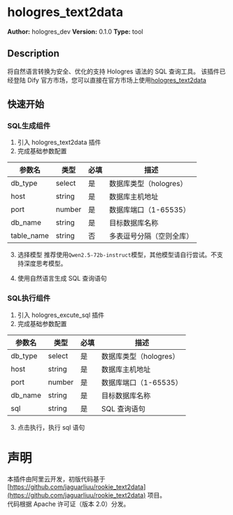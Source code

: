 # hologres_text2data

**Author:** hologres_dev
**Version:** 0.1.0
**Type:** tool

## Description
将自然语言转换为安全、优化的支持 Hologres 语法的 SQL 查询工具。
该插件已经登陆 Dify 官方市场，您可以直接在官方市场上使用[hologres_text2data](https://marketplace.dify.ai/plugins/hologres_dev/hologres_text2data)

## 快速开始
### SQL生成组件
1. 引入 hologres_text2data 插件
2. 完成基础参数配置

| 参数名    | 类型     | 必填 | 描述                           |
|-----------|----------|------|-----------------------------|
| db_type   | select   | 是   | 数据库类型（hologres）         | 
| host      | string   | 是   | 数据库主机地址                 | 
| port      | number   | 是   | 数据库端口（1-65535）          |
| db_name   | string   | 是   | 目标数据库名称                 |
| table_name| string   | 否   | 多表逗号分隔（空则全库）         |

3. 选择模型
推荐使用`Qwen2.5-72b-instruct`模型，其他模型请自行尝试。不支持深度思考模型。

4. 使用自然语言生成 SQL 查询语句

### SQL执行组件
1. 引入 hologres_excute_sql 插件
2. 完成基础参数配置

| 参数名    | 类型     | 必填 | 描述                           |
|-----------|----------|------|-----------------------------|
| db_type   | select   | 是   | 数据库类型（hologres）         |
| host      | string   | 是   | 数据库主机地址                 | 
| port      | number   | 是   | 数据库端口（1-65535）          | 
| db_name   | string   | 是   | 目标数据库名称                 |
| sql       | string   | 是   | SQL 查询语句                  |

3. 点击执行，执行 sql 语句

# 声明
本插件由阿里云开发，初版代码基于 [https://github.com/jaguarliuu/rookie_text2data](https://github.com/jaguarliuu/rookie_text2data) 项目。  
代码根据 Apache 许可证（版本 2.0）分发。